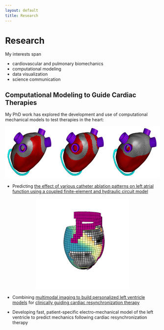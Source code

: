 ```yaml
---
layout: default
title: Research
---
```


# Research
My interests span
- cardiovascular and pulmonary biomechanics
- computational modeling
- data visualization
- science communication

## Computational Modeling to Guide Cardiac Therapies
My PhD work has explored the development and use of computational mechanical models to test therapies in the heart:

<center><img src="/assets/img/atria.jpg" width="600" height="167.983"></center>

- Predicting [the effect of various catheter ablation patterns on left atrial function using a coupled finite-element and hydraulic circuit model](https://doi.org/10.1111/pace.13086)


<center><img src="/assets/img/crtmap.gif" width="300" height="295.92"></center>

- Combining [multimodal imaging to build personalized left ventricle models](https://simtk.org/projects/lvdatamap) for [clinically guiding cardiac resynchronization therapy](https://clinicaltrials.gov/ct2/show/NCT03398369)

- Developing fast, patient-specific electro-mechanical model of the left ventricle to predict mechanics following cardiac resynchronization therapy
